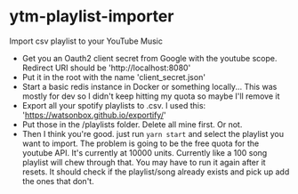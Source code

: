 # ytm-playlist-importer

Import csv playlist to your YouTube Music

- Get you an Oauth2 client secret from Google with the youtube scope. Redirect URI should be 'http://localhost:8080'
- Put it in the root with the name 'client_secret.json'
- Start a basic redis instance in Docker or something locally... This was mostly for dev so I didn't keep hitting my quota so maybe I'll remove it
- Export all your spotify playlists to .csv. I used this: 'https://watsonbox.github.io/exportify/'
- Put those in the /playlists folder. Delete all mine first. Or not.
- Then I think you're good. just run `yarn start` and select the playlist you want to import. The problem is going to be the free quota for the youtube API. It's currently at 10000 units. Currently like a 100 song playlist will chew through that. You may have to run it again after it resets. It should check if the playlist/song already exists and pick up add the ones that don't.
